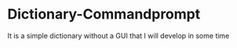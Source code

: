 # Dictionary-Commandprompt
It is a simple dictionary without a GUI that I will develop in some time
